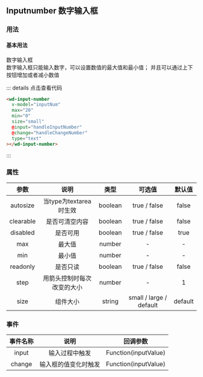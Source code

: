 ## Inputnumber 数字输入框
### 用法
#### 基本用法
<div class="component-box">
  <div class="component-box-top"><ClientOnly>
    <wd-input-number
      v-model="inputNum"
      max="20"
      min="0"
      size="small"
      @input="handleInputNumber"
      @change="handleChangeNumber"
      type="text"
    ></wd-input-number>
    </ClientOnly>
  </div>
  <div class="component-box-bottom">
    <div class="component-title">数字输入框</div>
    <div class="component-desc">
      数字输入框只能输入数字，可以设置数值的最大值和最小值；
      并且可以通过上下按钮增加或者减小数值
    </div>
  </div>
</div>

::: details 点击查看代码 
```html
<wd-input-number
  v-model="inputNum"
  max="20"
  min="0"
  size="small"
  @input="handleInputNumber"
  @change="handleChangeNumber"
  type="text"
></wd-input-number>
```
:::

### 属性
| 参数 | 说明 | 类型 | 可选值 | 默认值 |
| :--: | :--: | :--: | :--: | :--: |
| autosize | 当type为textarea时生效 | boolean | true / false | false |
| clearable | 是否可清空内容 | boolean | true / false | false |
| disabled | 是否可用 | boolean | true / false | true |
| max | 最大值 | number | - | - |
| min | 最小值 | number | - | - |
| readonly | 是否只读 | boolean | true / false | false |
| step | 用箭头控制时每次改变的大小 | number | - | 1 |
| size | 组件大小 | string | small / large / default | default |

### 事件
| 事件名称 | 说明 | 回调参数 |
| :--: | :--: | :--: |
| input | 输入过程中触发 | Function(inputValue) |
| change | 输入框的值变化时触发 | Function(inputValue) |